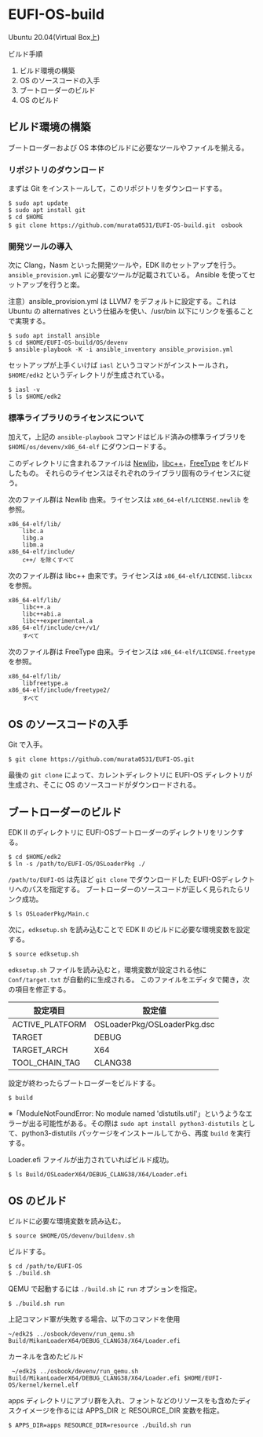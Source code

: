 # EUFI-OS-build


Ubuntu 20.04(Virtual Box上)

ビルド手順

1. ビルド環境の構築
2. OS のソースコードの入手
3. ブートローダーのビルド
4. OS のビルド

## ビルド環境の構築

ブートローダーおよび OS 本体のビルドに必要なツールやファイルを揃える。

### リポジトリのダウンロード

まずは Git をインストールして，このリポジトリをダウンロードする。

    $ sudo apt update
    $ sudo apt install git
    $ cd $HOME
    $ git clone https://github.com/murata0531/EUFI-OS-build.git　osbook

### 開発ツールの導入

次に Clang，Nasm といった開発ツールや，EDK IIのセットアップを行う。
`ansible_provision.yml` に必要なツールが記載されている。
Ansible を使ってセットアップを行うと楽。

注意）ansible_provision.yml は LLVM7 をデフォルトに設定する。これは Ubuntu の alternatives という仕組みを使い、/usr/bin 以下にリンクを張ることで実現する。

    $ sudo apt install ansible
    $ cd $HOME/EUFI-OS-build/OS/devenv
    $ ansible-playbook -K -i ansible_inventory ansible_provision.yml

セットアップが上手くいけば `iasl` というコマンドがインストールされ，`$HOME/edk2` というディレクトリが生成されている。

    $ iasl -v
    $ ls $HOME/edk2

### 標準ライブラリのライセンスについて

加えて，上記の `ansible-playbook` コマンドはビルド済みの標準ライブラリを `$HOME/os/devenv/x86_64-elf` にダウンロードする。

このディレクトリに含まれるファイルは [Newlib](https://sourceware.org/newlib/)，[libc++](https://libcxx.llvm.org/)，[FreeType](https://www.freetype.org/) をビルドしたもの。
それらのライセンスはそれぞれのライブラリ固有のライセンスに従う。

次のファイル群は Newlib 由来。ライセンスは `x86_64-elf/LICENSE.newlib` を参照。

    x86_64-elf/lib/
        libc.a
        libg.a
        libm.a
    x86_64-elf/include/
        c++/ を除くすべて

次のファイル群は libc++ 由来です。ライセンスは `x86_64-elf/LICENSE.libcxx` を参照。

    x86_64-elf/lib/
        libc++.a
        libc++abi.a
        libc++experimental.a
    x86_64-elf/include/c++/v1/
        すべて

次のファイル群は FreeType 由来。ライセンスは `x86_64-elf/LICENSE.freetype` を参照。

    x86_64-elf/lib/
        libfreetype.a
    x86_64-elf/include/freetype2/
        すべて

## OS のソースコードの入手

Git で入手。

    $ git clone https://github.com/murata0531/EUFI-OS.git

最後の `git clone` によって、カレントディレクトリに EUFI-OS ディレクトリが生成され、そこに OS のソースコードがダウンロードされる。

## ブートローダーのビルド

EDK II のディレクトリに EUFI-OSブートローダーのディレクトリをリンクする。

    $ cd $HOME/edk2
    $ ln -s /path/to/EUFI-OS/OSLoaderPkg ./

`/path/to/EUFI-OS` は先ほど `git clone` でダウンロードした EUFI-OSディレクトリへのパスを指定する。
ブートローダーのソースコードが正しく見られたらリンク成功。

    $ ls OSLoaderPkg/Main.c

次に，`edksetup.sh` を読み込むことで EDK II のビルドに必要な環境変数を設定する。

    $ source edksetup.sh

`edksetup.sh` ファイルを読み込むと，環境変数が設定される他に `Conf/target.txt` が自動的に生成される。
このファイルをエディタで開き，次の項目を修正する。

| 設定項目        | 設定値                            |
|-----------------|-----------------------------------|
| ACTIVE_PLATFORM | OSLoaderPkg/OSLoaderPkg.dsc |
| TARGET          | DEBUG                             |
| TARGET_ARCH     | X64                               |
| TOOL_CHAIN_TAG  | CLANG38                           |

設定が終わったらブートローダーをビルドする。

    $ build
    
※「ModuleNotFoundError: No module named 'distutils.util'」というようなエラーが出る可能性がある。その際は `sudo apt install python3-distutils` として、python3-distutils パッケージをインストールしてから、再度 `build` を実行する。

Loader.efi ファイルが出力されていればビルド成功。

    $ ls Build/OSLoaderX64/DEBUG_CLANG38/X64/Loader.efi

## OS のビルド

ビルドに必要な環境変数を読み込む。

    $ source $HOME/OS/devenv/buildenv.sh

ビルドする。

    $ cd /path/to/EUFI-OS
    $ ./build.sh

QEMU で起動するには `./build.sh` に `run` オプションを指定。

    $ ./build.sh run

上記コマンド軍が失敗する場合、以下のコマンドを使用

    ~/edk2$ ../osbook/devenv/run_qemu.sh Build/MikanLoaderX64/DEBUG_CLANG38/X64/Loader.efi

カーネルを含めたビルド

     ~/edk2$ ../osbook/devenv/run_qemu.sh Build/MikanLoaderX64/DEBUG_CLANG38/X64/Loader.efi $HOME/EUFI-OS/kernel/kernel.elf

apps ディレクトリにアプリ群を入れ、フォントなどのリソースをも含めたディスクイメージを作るには APPS_DIR と RESOURCE_DIR 変数を指定。

    $ APPS_DIR=apps RESOURCE_DIR=resource ./build.sh run
